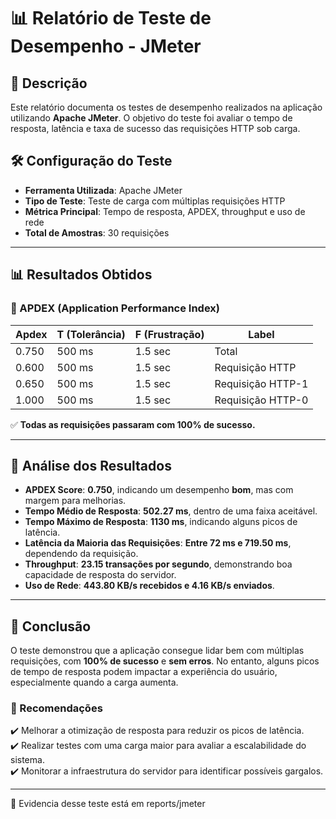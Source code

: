 # 📊 Relatório de Teste de Desempenho - JMeter

## 📝 Descrição
Este relatório documenta os testes de desempenho realizados na aplicação utilizando **Apache JMeter**. O objetivo do teste foi avaliar o tempo de resposta, latência e taxa de sucesso das requisições HTTP sob carga.

## 🛠 Configuração do Teste
- **Ferramenta Utilizada**: Apache JMeter
- **Tipo de Teste**: Teste de carga com múltiplas requisições HTTP
- **Métrica Principal**: Tempo de resposta, APDEX, throughput e uso de rede
- **Total de Amostras**: 30 requisições

---

## 📊 Resultados Obtidos

### **📌 APDEX (Application Performance Index)**
| Apdex | T (Tolerância) | F (Frustração) | Label |
|-------|---------------|---------------|-------|
| 0.750 | 500 ms        | 1.5 sec       | Total |
| 0.600 | 500 ms        | 1.5 sec       | Requisição HTTP |
| 0.650 | 500 ms        | 1.5 sec       | Requisição HTTP-1 |
| 1.000 | 500 ms        | 1.5 sec       | Requisição HTTP-0 |

✅ **Todas as requisições passaram com 100% de sucesso.**

---

## 📌 Análise dos Resultados
- **APDEX Score**: **0.750**, indicando um desempenho **bom**, mas com margem para melhorias.
- **Tempo Médio de Resposta**: **502.27 ms**, dentro de uma faixa aceitável.
- **Tempo Máximo de Resposta**: **1130 ms**, indicando alguns picos de latência.
- **Latência da Maioria das Requisições**: **Entre 72 ms e 719.50 ms**, dependendo da requisição.
- **Throughput**: **23.15 transações por segundo**, demonstrando boa capacidade de resposta do servidor.
- **Uso de Rede**: **443.80 KB/s recebidos e 4.16 KB/s enviados**.

---

## 🚀 Conclusão
O teste demonstrou que a aplicação consegue lidar bem com múltiplas requisições, com **100% de sucesso** e **sem erros**. No entanto, alguns picos de tempo de resposta podem impactar a experiência do usuário, especialmente quando a carga aumenta.

### **📌 Recomendações**
✔️ Melhorar a otimização de resposta para reduzir os picos de latência.  
✔️ Realizar testes com uma carga maior para avaliar a escalabilidade do sistema.  
✔️ Monitorar a infraestrutura do servidor para identificar possíveis gargalos.

---

📌 Evidencia desse teste está em reports/jmeter 
